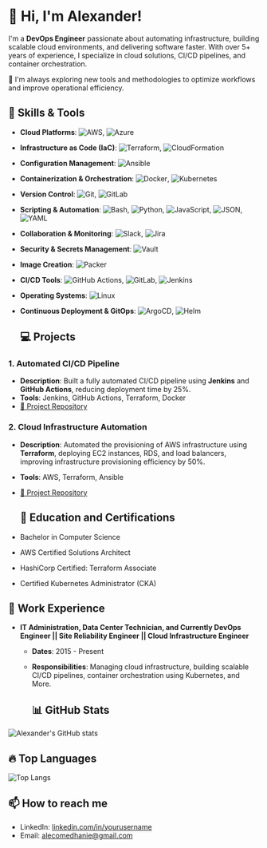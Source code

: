 
# 👋 Hi, I'm Alexander!

I'm a **DevOps Engineer** passionate about automating infrastructure, building scalable cloud environments, and delivering software faster. With over 5+ years of experience, I specialize in cloud solutions, CI/CD pipelines, and container orchestration.

🔧 I'm always exploring new tools and methodologies to optimize workflows and improve operational efficiency.

## 🚀 Skills & Tools

- **Cloud Platforms**: ![AWS](https://img.shields.io/badge/AWS-FF9900?style=for-the-badge&logo=amazonaws&logoColor=white), ![Azure](https://img.shields.io/badge/Microsoft%20Azure-0089D6?style=for-the-badge&logo=microsoft-azure&logoColor=white)
- **Infrastructure as Code (IaC)**: ![Terraform](https://img.shields.io/badge/Terraform-7B42BC?style=for-the-badge&logo=terraform&logoColor=white),  ![CloudFormation](https://img.shields.io/badge/AWS%20CloudFormation-FF4F8B?style=for-the-badge&logo=amazonaws&logoColor=white)
- **Configuration Management**: ![Ansible](https://img.shields.io/badge/Ansible-EE0000?style=for-the-badge&logo=ansible&logoColor=white)
- **Containerization & Orchestration**: ![Docker](https://img.shields.io/badge/Docker-2496ED?style=for-the-badge&logo=docker&logoColor=white), ![Kubernetes](https://img.shields.io/badge/Kubernetes-326CE5?style=for-the-badge&logo=kubernetes&logoColor=white)
- **Version Control**: ![Git](https://img.shields.io/badge/Git-F05032?style=for-the-badge&logo=git&logoColor=white), ![GitLab](https://img.shields.io/badge/GitLab-330F63?style=for-the-badge&logo=gitlab&logoColor=white)
- **Scripting & Automation**: ![Bash](https://img.shields.io/badge/Bash-4EAA25?style=for-the-badge&logo=gnubash&logoColor=white), ![Python](https://img.shields.io/badge/Python-3776AB?style=for-the-badge&logo=python&logoColor=white), ![JavaScript](https://img.shields.io/badge/JavaScript-F7DF1E?style=for-the-badge&logo=javascript&logoColor=black), ![JSON](https://img.shields.io/badge/JSON-000000?style=for-the-badge&logo=json&logoColor=white), ![YAML](https://img.shields.io/badge/YAML-00008B?style=for-the-badge&logo=yaml&logoColor=white)
- **Collaboration & Monitoring**: ![Slack](https://img.shields.io/badge/Slack-4A154B?style=for-the-badge&logo=slack&logoColor=white), ![Jira](https://img.shields.io/badge/Jira-0052CC?style=for-the-badge&logo=jira&logoColor=white)
- **Security & Secrets Management**: ![Vault](https://img.shields.io/badge/HashiCorp%20Vault-000000?style=for-the-badge&logo=vault&logoColor=white)
- **Image Creation**: ![Packer](https://img.shields.io/badge/Packer-7B42BC?style=for-the-badge&logo=packer&logoColor=white)
- **CI/CD Tools**: ![GitHub Actions](https://img.shields.io/badge/GitHub%20Actions-2088FF?style=for-the-badge&logo=github-actions&logoColor=white), ![GitLab](https://img.shields.io/badge/GitLab-330F63?style=for-the-badge&logo=gitlab&logoColor=white), ![Jenkins](https://img.shields.io/badge/Jenkins-D24939?style=for-the-badge&logo=jenkins&logoColor=white)
- **Operating Systems**: ![Linux](https://img.shields.io/badge/Linux-FCC624?style=for-the-badge&logo=linux&logoColor=black)
- **Continuous Deployment & GitOps**: ![ArgoCD](https://img.shields.io/badge/ArgoCD-00BFFF?style=for-the-badge&logo=argo&logoColor=white), ![Helm](https://img.shields.io/badge/Helm-0F1689?style=for-the-badge&logo=helm&logoColor=white)

  ## 💻 Projects

### 1. **Automated CI/CD Pipeline**
   - **Description**: Built a fully automated CI/CD pipeline using **Jenkins** and **GitHub Actions**, reducing deployment time by 25%.
   - **Tools**: Jenkins, GitHub Actions, Terraform, Docker
   - [🔗 Project Repository](https://github.com/yourusername/cicd-pipeline)

### 2. **Cloud Infrastructure Automation**
   - **Description**: Automated the provisioning of AWS infrastructure using **Terraform**, deploying EC2 instances, RDS, and load balancers, improving infrastructure provisioning efficiency by 50%.
   - **Tools**: AWS, Terraform, Ansible
   - [🔗 Project Repository](https://github.com/yourusername/cloud-infrastructure)

     ## 🏅 Education and Certifications
- Bachelor in Computer Science
- AWS Certified Solutions Architect
- HashiCorp Certified: Terraform Associate
- Certified Kubernetes Administrator (CKA)

## 💼 Work Experience

- **IT Administration, Data Center Technician, and Currently DevOps Engineer || Site Reliability Engineer || Cloud Infrastructure Engineer**
  - **Dates**: 2015 - Present
  - **Responsibilities**: Managing cloud infrastructure, building scalable CI/CD pipelines, container orchestration using Kubernetes, and More.

    ## 📊 GitHub Stats

![Alexander's GitHub stats](https://github-readme-stats.vercel.app/api?username=alecomedhanie&show_icons=true&theme=radical)

## 🔥 Top Languages

![Top Langs](https://github-readme-stats.vercel.app/api/top-langs/?username=yourusername&layout=compact&theme=radical)

## 📫 How to reach me

- LinkedIn: [linkedin.com/in/yourusername](https://www.linkedin.com/in/alexander-berhe-b5749415b/)
- Email: alecomedhanie@gmail.com
